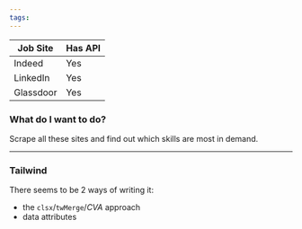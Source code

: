 ```yaml
---
tags:
---
```


| Job Site  | Has API |
| --------- | ------- |
| Indeed    | Yes     |
| LinkedIn  | Yes     |
| Glassdoor | Yes     |

### What do I want to do?

Scrape all these sites and find out which skills are most in demand.

---
### Tailwind
 
 There seems to be 2 ways of writing it:
 - the `clsx`/`twMerge`/*CVA* approach 
 - data attributes